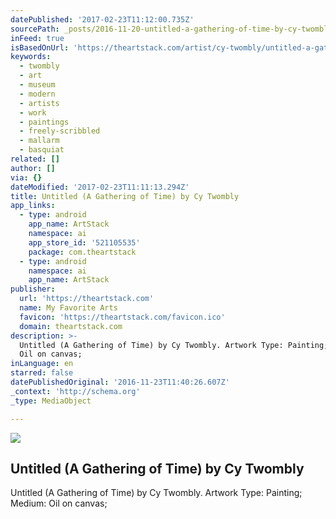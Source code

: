 ```yaml
---
datePublished: '2017-02-23T11:12:00.735Z'
sourcePath: _posts/2016-11-20-untitled-a-gathering-of-time-by-cy-twombly.md
inFeed: true
isBasedOnUrl: 'https://theartstack.com/artist/cy-twombly/untitled-a-gathering-of-time'
keywords:
  - twombly
  - art
  - museum
  - modern
  - artists
  - work
  - paintings
  - freely-scribbled
  - mallarm
  - basquiat
related: []
author: []
via: {}
dateModified: '2017-02-23T11:11:13.294Z'
title: Untitled (A Gathering of Time) by Cy Twombly
app_links:
  - type: android
    app_name: ArtStack
    namespace: ai
    app_store_id: '521105535'
    package: com.theartstack
  - type: android
    namespace: ai
    app_name: ArtStack
publisher:
  url: 'https://theartstack.com'
  name: My Favorite Arts
  favicon: 'https://theartstack.com/favicon.ico'
  domain: theartstack.com
description: >-
  Untitled (A Gathering of Time) by Cy Twombly. Artwork Type: Painting; Medium:
  Oil on canvas;
inLanguage: en
starred: false
datePublishedOriginal: '2016-11-23T11:40:26.607Z'
_context: 'http://schema.org'
_type: MediaObject

---
```

<article style=""><img src="https://imgflo.herokuapp.com/graph/2b2431f8e7ba7b0/a78a6e8a55896a18b3510f8167d00f7f/noop.jpeg?input=https%3A%2F%2Fdg19s6hp6ufoh.cloudfront.net%2Fpictures%2F611878618%2Fmedium%2F148.jpeg%3F1358922424" /><h1>Untitled (A Gathering of Time) by Cy Twombly</h1><p>Untitled (A Gathering of Time) by Cy Twombly. Artwork Type: Painting; Medium: Oil on canvas;</p></article>